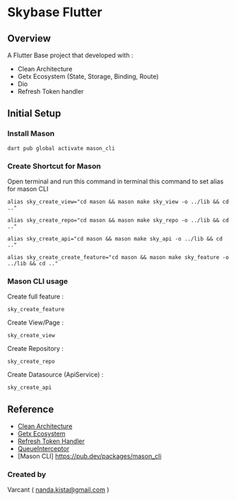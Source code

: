 # Skybase Flutter

## Overview
A Flutter Base project that developed with :
- Clean Architecture
- Getx Ecosystem (State, Storage, Binding, Route)
- Dio
- Refresh Token handler


## Initial Setup

### Install Mason

    dart pub global activate mason_cli

### Create Shortcut for Mason
Open terminal and run this command in terminal
this command to set alias for mason CLI

    alias sky_create_view="cd mason && mason make sky_view -o ../lib && cd .."
    
    alias sky_create_repo="cd mason && mason make sky_repo -o ../lib && cd .."
    
    alias sky_create_api="cd mason && mason make sky_api -o ../lib && cd .."
    
    alias sky_create_create_feature="cd mason && mason make sky_feature -o ../lib && cd .."

### Mason CLI usage
Create full feature :

    sky_create_feature

Create View/Page :

    sky_create_view

Create Repository :

    sky_create_repo

Create Datasource (ApiService) :

    sky_create_api


## Reference
- [Clean Architecture](https://resocoder.com/2019/08/27/flutter-tdd-clean-architecture-course-1-explanation-project-structure/)
- [Getx Ecosystem](https://medium.com/flutter-community/the-flutter-getx-ecosystem-state-management-881c7235511d)
- [Refresh Token Handler](https://medium.com/nusanet/flutter-refresh-token-authentication-4c8a58071d75)
- [QueueInterceptor](https://github.com/flutterchina/dio/issues/1308)
- [Mason CLI] https://pub.dev/packages/mason_cli



### Created by
Varcant
( nanda.kista@gmail.com )

